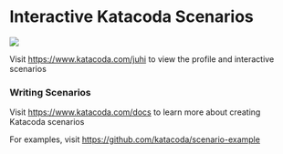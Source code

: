 # Interactive Katacoda Scenarios

[![](http://shields.katacoda.com/katacoda/juhi/count.svg)](https://www.katacoda.com/juhi "Get your profile on Katacoda.com")

Visit https://www.katacoda.com/juhi to view the profile and interactive scenarios

### Writing Scenarios
Visit https://www.katacoda.com/docs to learn more about creating Katacoda scenarios

For examples, visit https://github.com/katacoda/scenario-example
